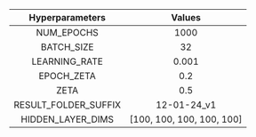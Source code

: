 
| Hyperparameters       | Values          |
|:---------------------:|:---------------:|
| NUM_EPOCHS            | 1000 |
| BATCH_SIZE            | 32 |
| LEARNING_RATE         | 0.001        |
| EPOCH_ZETA            | 0.2 |
| ZETA                  | 0.5      |
| RESULT_FOLDER_SUFFIX  | 12-01-24_v1 |
| HIDDEN_LAYER_DIMS     | [100, 100, 100, 100, 100] |

